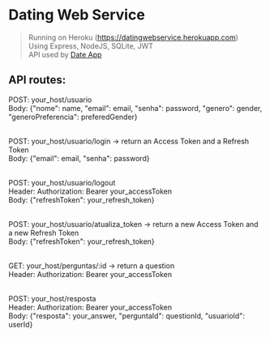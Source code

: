 # Dating Web Service
> Running on Heroku (https://datingwebservice.herokuapp.com)<br>
> Using Express, NodeJS, SQLite, JWT<br>
> API used by <a href="https://github.com/ThiagoSordi10/DateApp">Date App</a>


<h2>API routes:</h2>
 
POST: your_host/usuario<br>
Body: {"nome": name, "email": email, "senha": password, "genero": gender, "generoPreferencia": preferedGender}<br><br>

POST: your_host/usuario/login -> return an Access Token and a Refresh Token<br>
Body: {"email": email, "senha": password} <br><br>

POST: your_host/usuario/logout<br>
Header: Authorization: Bearer your_accessToken<br>
Body: {"refreshToken": your_refresh_token}<br><br>

POST: your_host/usuario/atualiza_token -> return a new Access Token and a new Refresh Token<br>
Body: {"refreshToken": your_refresh_token}<br><br>

GET: your_host/perguntas/:id -> return a question<br>
Header: Authorization: Bearer your_accessToken<br><br>

POST: your_host/resposta<br>
Header: Authorization: Bearer your_accessToken<br>
Body: {"resposta": your_answer, "perguntaId": questionId, "usuarioId": userId}<br><br>
